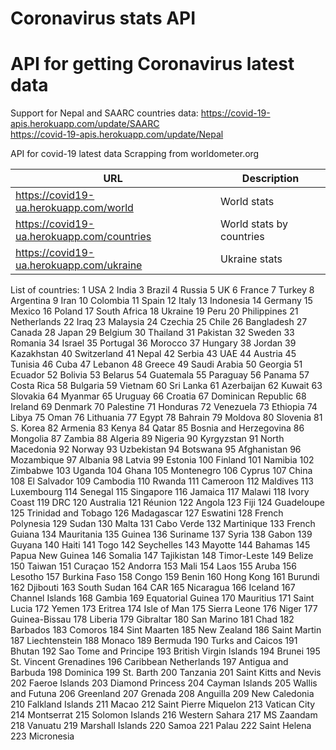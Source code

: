 # Coronavirus stats API


API for getting Coronavirus latest data <br>
=======
Support for Nepal and SAARC countries data:
https://covid-19-apis.herokuapp.com/update/SAARC
<br>
https://covid-19-apis.herokuapp.com/update/Nepal


API for covid-19 latest data
Scrapping from worldometer.org

| URL  | Description |
| ------------- | ------------- |
| https://covid19-ua.herokuapp.com/world| World stats  |
| https://covid19-ua.herokuapp.com/countries | World stats by countries  |
| https://covid19-ua.herokuapp.com/ukraine | Ukraine stats |

List of countries:
1	USA
2	India
3	Brazil
4	Russia
5	UK
6	France
7	Turkey
8	Argentina
9	Iran
10	Colombia
11	Spain
12	Italy
13	Indonesia
14	Germany
15	Mexico
16	Poland
17	South Africa
18	Ukraine
19	Peru
20	Philippines
21	Netherlands
22	Iraq
23	Malaysia
24	Czechia
25	Chile
26	Bangladesh
27	Canada
28	Japan
29	Belgium
30	Thailand
31	Pakistan
32	Sweden
33	Romania
34	Israel
35	Portugal
36	Morocco
37	Hungary
38	Jordan
39	Kazakhstan
40	Switzerland
41	Nepal
42	Serbia
43	UAE
44	Austria
45	Tunisia
46	Cuba
47	Lebanon
48	Greece
49	Saudi Arabia
50	Georgia
51	Ecuador
52	Bolivia
53	Belarus
54	Guatemala
55	Paraguay
56	Panama
57	Costa Rica
58	Bulgaria
59	Vietnam
60	Sri Lanka
61	Azerbaijan
62	Kuwait
63	Slovakia
64	Myanmar
65	Uruguay
66	Croatia
67	Dominican Republic
68	Ireland
69	Denmark
70	Palestine
71	Honduras
72	Venezuela
73	Ethiopia
74	Libya
75	Oman
76	Lithuania
77	Egypt
78	Bahrain
79	Moldova
80	Slovenia
81	S. Korea
82	Armenia
83	Kenya
84	Qatar
85	Bosnia and Herzegovina
86	Mongolia
87	Zambia
88	Algeria
89	Nigeria
90	Kyrgyzstan
91	North Macedonia
92	Norway
93	Uzbekistan
94	Botswana
95	Afghanistan
96	Mozambique
97	Albania
98	Latvia
99	Estonia
100	Finland
101	Namibia
102	Zimbabwe
103	Uganda
104	Ghana
105	Montenegro
106	Cyprus
107	China
108	El Salvador
109	Cambodia
110	Rwanda
111	Cameroon
112	Maldives
113	Luxembourg
114	Senegal
115	Singapore
116	Jamaica
117	Malawi
118	Ivory Coast
119	DRC
120	Australia
121	Réunion
122	Angola
123	Fiji
124	Guadeloupe
125	Trinidad and Tobago
126	Madagascar
127	Eswatini
128	French Polynesia
129	Sudan
130	Malta
131	Cabo Verde
132	Martinique
133	French Guiana
134	Mauritania
135	Guinea
136	Suriname
137	Syria
138	Gabon
139	Guyana
140	Haiti
141	Togo
142	Seychelles
143	Mayotte
144	Bahamas
145	Papua New Guinea
146	Somalia
147	Tajikistan
148	Timor-Leste
149	Belize
150	Taiwan
151	Curaçao
152	Andorra
153	Mali
154	Laos
155	Aruba
156	Lesotho
157	Burkina Faso
158	Congo
159	Benin
160	Hong Kong
161	Burundi
162	Djibouti
163	South Sudan
164	CAR
165	Nicaragua
166	Iceland
167	Channel Islands
168	Gambia
169	Equatorial Guinea
170	Mauritius
171	Saint Lucia
172	Yemen
173	Eritrea
174	Isle of Man
175	Sierra Leone
176	Niger
177	Guinea-Bissau
178	Liberia
179	Gibraltar
180	San Marino
181	Chad
182	Barbados
183	Comoros
184	Sint Maarten
185	New Zealand
186	Saint Martin
187	Liechtenstein
188	Monaco
189	Bermuda
190	Turks and Caicos
191	Bhutan
192	Sao Tome and Principe
193	British Virgin Islands
194	Brunei
195	St. Vincent Grenadines
196	Caribbean Netherlands
197	Antigua and Barbuda
198	Dominica
199	St. Barth
200	Tanzania
201	Saint Kitts and Nevis
202	Faeroe Islands
203	Diamond Princess
204	Cayman Islands
205	Wallis and Futuna
206	Greenland
207	Grenada
208	Anguilla
209	New Caledonia
210	Falkland Islands
211	Macao
212	Saint Pierre Miquelon
213	Vatican City
214	Montserrat
215	Solomon Islands
216	Western Sahara
217	MS Zaandam
218	Vanuatu
219	Marshall Islands
220	Samoa
221	Palau
222	Saint Helena
223	Micronesia
